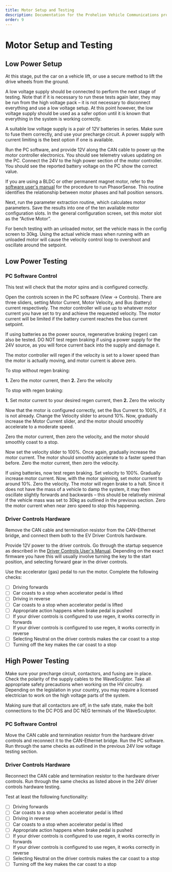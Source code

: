 ```yaml
---
title: Motor Setup and Testing
description: Documentation for the Prohelion Vehicle Communications protocol
order: 9
---
```


# Motor Setup and Testing 

## Low Power Setup 

At this stage, put the car on a vehicle lift, or use a secure method to lift the drive wheels from the ground. 

A low voltage supply should be connected to perform the next stage of testing.  Note that if it is necessary to run these tests again later, they may be run from the high voltage pack – it is not necessary to disconnect everything and use a low voltage setup.  At this point however, the low voltage supply should be used as a safer option until it is known that everything in the system is working correctly.

A suitable low voltage supply is a pair of 12V batteries in series.  Make sure to fuse them correctly, and use your precharge circuit.  A power supply with current limiting is the best option if one is available.

Run the PC software, and provide 12V along the CAN cable to power up the motor controller electronics.  You should see telemetry values updating on the PC.  Connect the 24V to the high power section of the motor controller.  You should see the reported battery voltage on the PC show the correct value.

If you are using a BLDC or other permanent magnet motor, refer to the [software user's manual](../../Config_Software/index.md) for the procedure to run PhasorSense.  This routine identifies the relationship between motor phases and hall position sensors.

Next, run the parameter extraction routine, which calculates motor parameters.  Save the results into one of the ten available motor configuration slots.  In the general configuration screen, set this motor slot as the “Active Motor”.

For bench testing with an unloaded motor, set the vehicle mass in the config screen to 30kg.  Using the actual vehicle mass when running with an unloaded motor will cause the velocity control loop to overshoot and oscillate around the setpoint.

## Low Power Testing

### PC Software Control

This test will check that the motor spins and is configured correctly.  

Open the controls screen in the PC software (View → Controls). There are three sliders, setting Motor Current, Motor Velocity, and Bus (battery) current respectively.  The motor controller will use up to whatever motor current you have set to try and achieve the requested velocity.  The motor current will be limited if the battery current reaches the bus current setpoint.

If using batteries as the power source, regenerative braking (regen) can also be tested.  DO NOT test regen braking if using a power supply for the 24V source, as you will force current back into the supply and damage it.

The motor controller will regen if the velocity is set to a lower speed than the motor is actually moving, and motor current is above zero. 

To stop without regen braking:

__1.__	Zero the motor current, then
__2.__	Zero the velocity

To stop with regen braking:

__1.__	Set motor current to your desired regen current, then
__2.__	Zero the velocity

Now that the motor is configured correctly, set the Bus Current to 100%, if it is not already.  Change the Velocity slider to around 10%.  Now, gradually increase the Motor Current slider, and the motor should smoothly accelerate to a moderate speed.

Zero the motor current, then zero the velocity, and the motor should smoothly coast to a stop.
  
Now set the velocity slider to 100%.  Once again, gradually increase the motor current.  The motor should smoothly accelerate to a faster speed than before.  Zero the motor current, then zero the velocity.  

If using batteries, now test regen braking.  Set velocity to 100%.  Gradually increase motor current.  Now, with the motor spinning, set motor current to around 10%.  Zero the velocity.  The motor will regen brake to a halt.  Since it does not have the mass of a vehicle to damp the system, it may then oscillate slightly forwards and backwards – this should be relatively minimal if the vehicle mass was set to 30kg as outlined in the previous section.  Zero the motor current when near zero speed to stop this happening.

### Driver Controls Hardware

Remove the CAN cable and termination resistor from the CAN-Ethernet bridge, and connect them both to the EV Driver Controls hardware.  

Provide 12V power to the driver controls.  Go through the startup sequence as described in the [Driver Controls User's Manual](../../../Driver_Control/User_Manual/index.md).  Depending on the exact firmware you have this will usually involve turning the key to the start position, and selecting forward gear in the driver controls. 

Use the accelerator (gas) pedal to run the motor.  Complete the following checks:

- [ ] Driving forwards
- [ ] Car coasts to a stop when accelerator pedal is lifted
- [ ] Driving in reverse
- [ ] Car coasts to a stop when accelerator pedal is lifted
- [ ] Appropriate action happens when brake pedal is pushed
- [ ] If your driver controls is configured to use regen, it works correctly in forwards
- [ ] If your driver controls is configured to use regen, it works correctly in reverse
- [ ] Selecting Neutral on the driver controls makes the car coast to a stop
- [ ] Turning off the key makes the car coast to a stop

## High Power Testing

Make sure your precharge circuit, contactors, and fusing are in place.  Check the polarity of the supply cables to the WaveSculptor.  Take all appropriate safety precautions when working on the HV circuitry.  Depending on the legislation in your country, you may require a licensed electrician to work on the high voltage parts of the system.

Making sure that all contactors are off, in the safe state, make the bolt connections to the DC POS and DC NEG terminals of the WaveSculptor.

### PC Software Control

Move the CAN cable and termination resistor from the hardware driver controls and reconnect it to the CAN-Ethernet bridge.  Run the PC software.  Run through the same checks as outlined in the previous 24V low voltage testing section.  

### Driver Controls Hardware

Reconnect the CAN cable and termination resistor to the hardware driver controls.  Run through the same checks as listed above in the 24V driver controls hardware testing.  

Test at least the following functionality:
- [ ] Driving forwards
- [ ] Car coasts to a stop when accelerator pedal is lifted
- [ ]  Driving in reverse
- [ ] Car coasts to a stop when accelerator pedal is lifted
- [ ] Appropriate action happens when brake pedal is pushed
- [ ] If your driver controls is configured to use regen, it works correctly in forwards
- [ ] If your driver controls is configured to use regen, it works correctly in reverse
- [ ] Selecting Neutral on the driver controls makes the car coast to a stop
- [ ] Turning off the key makes the car coast to a stop